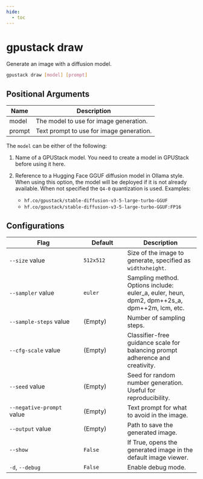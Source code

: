 ```yaml
---
hide:
  - toc
---
```


# gpustack draw

Generate an image with a diffusion model.

```bash
gpustack draw [model] [prompt]
```

## Positional Arguments

| Name   | Description                              |
| ------ | ---------------------------------------- |
| model  | The model to use for image generation.   |
| prompt | Text prompt to use for image generation. |

The `model` can be either of the following:

1. Name of a GPUStack model. You need to create a model in GPUStack before using it here.
2. Reference to a Hugging Face GGUF diffusion model in Ollama style. When using this option, the model will be deployed if it is not already available. When not specified the `Q4-0` quantization is used. Examples:

   - `hf.co/gpustack/stable-diffusion-v3-5-large-turbo-GGUF`
   - `hf.co/gpustack/stable-diffusion-v3-5-large-turbo-GGUF:FP16`

## Configurations

| <div style="width:180px">Flag</div> | <div style="width:100px">Default</div> | Description                                                                                 |
| ----------------------------------- | -------------------------------------- | ------------------------------------------------------------------------------------------- |
| `--size` value                      | `512x512`                              | Size of the image to generate, specified as `widthxheight`.                                 |
| `--sampler` value                   | `euler`                                | Sampling method. Options include: euler_a, euler, heun, dpm2, dpm++2s_a, dpm++2m, lcm, etc. |
| `--sample-steps` value              | (Empty)                                | Number of sampling steps.                                                                   |
| `--cfg-scale` value                 | (Empty)                                | Classifier-free guidance scale for balancing prompt adherence and creativity.               |
| `--seed` value                      | (Empty)                                | Seed for random number generation. Useful for reproducibility.                              |
| `--negative-prompt` value           | (Empty)                                | Text prompt for what to avoid in the image.                                                 |
| `--output` value                    | (Empty)                                | Path to save the generated image.                                                           |
| `--show`                            | `False`                                | If True, opens the generated image in the default image viewer.                             |
| `-d`, `--debug`                     | `False`                                | Enable debug mode.                                                                          |

